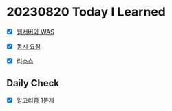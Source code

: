# 20230820 Today I Learned
- [X] [웹서버와 WAS](../../web/WebServer_WAS.md)
- [X] [동시 요청](../../web/multiple_request.md)
- [X] [리소스](../../web/resource.md)


## Daily Check
- [X] 알고리즘 1문제